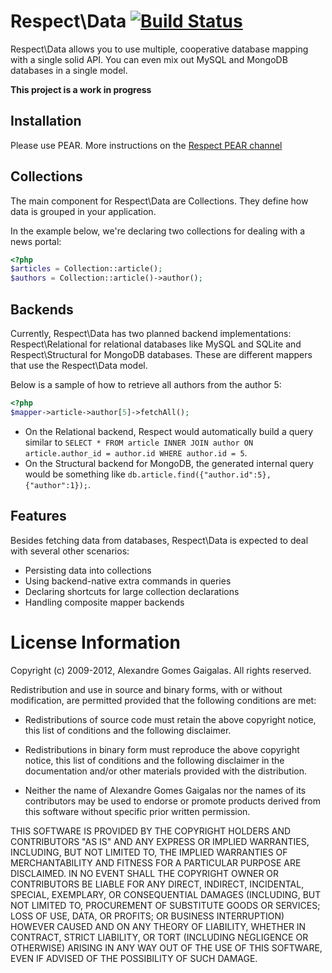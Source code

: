 Respect\Data [![Build Status](https://secure.travis-ci.org/Respect/Data.png)](http://travis-ci.org/Respect/Data)
================

Respect\Data allows you to use multiple, cooperative database mapping with a single solid API. You can 
even mix out MySQL and MongoDB databases in a single model.

**This project is a work in progress**

Installation
------------

Please use PEAR. More instructions on the [Respect PEAR channel](http://respect.li/pear)

Collections
-----------

The main component for Respect\Data are Collections. They define how data is grouped in your application.

In the example below, we're declaring two collections for dealing with a news portal:

```php
<?php
$articles = Collection::article();
$authors = Collection::article()->author();
```

Backends
--------

Currently, Respect\Data has two planned backend implementations: Respect\Relational for relational databases 
like MySQL and SQLite and Respect\Structural for MongoDB databases. These are different mappers that use 
the Respect\Data model.

Below is a sample of how to retrieve all authors from the author 5:

```php
<?php
$mapper->article->author[5]->fetchAll();
```

 * On the Relational backend, Respect would automatically build a query similar to 
   `SELECT * FROM article INNER JOIN author ON article.author_id = author.id WHERE author.id = 5`. 
 * On the Structural backend for MongoDB, the generated internal query would be something 
   like `db.article.find({"author.id":5}, {"author":1});`.

Features
--------

Besides fetching data from databases, Respect\Data is expected to deal with several other scenarios:

  * Persisting data into collections
  * Using backend-native extra commands in queries
  * Declaring shortcuts for large collection declarations
  * Handling composite mapper backends

License Information
===================

Copyright (c) 2009-2012, Alexandre Gomes Gaigalas.
All rights reserved.

Redistribution and use in source and binary forms, with or without modification,
are permitted provided that the following conditions are met:

* Redistributions of source code must retain the above copyright notice,
  this list of conditions and the following disclaimer.

* Redistributions in binary form must reproduce the above copyright notice,
  this list of conditions and the following disclaimer in the documentation
  and/or other materials provided with the distribution.

* Neither the name of Alexandre Gomes Gaigalas nor the names of its
  contributors may be used to endorse or promote products derived from this
  software without specific prior written permission.

THIS SOFTWARE IS PROVIDED BY THE COPYRIGHT HOLDERS AND CONTRIBUTORS "AS IS" AND
ANY EXPRESS OR IMPLIED WARRANTIES, INCLUDING, BUT NOT LIMITED TO, THE IMPLIED
WARRANTIES OF MERCHANTABILITY AND FITNESS FOR A PARTICULAR PURPOSE ARE
DISCLAIMED. IN NO EVENT SHALL THE COPYRIGHT OWNER OR CONTRIBUTORS BE LIABLE FOR
ANY DIRECT, INDIRECT, INCIDENTAL, SPECIAL, EXEMPLARY, OR CONSEQUENTIAL DAMAGES
(INCLUDING, BUT NOT LIMITED TO, PROCUREMENT OF SUBSTITUTE GOODS OR SERVICES;
LOSS OF USE, DATA, OR PROFITS; OR BUSINESS INTERRUPTION) HOWEVER CAUSED AND ON
ANY THEORY OF LIABILITY, WHETHER IN CONTRACT, STRICT LIABILITY, OR TORT
(INCLUDING NEGLIGENCE OR OTHERWISE) ARISING IN ANY WAY OUT OF THE USE OF THIS
SOFTWARE, EVEN IF ADVISED OF THE POSSIBILITY OF SUCH DAMAGE.

